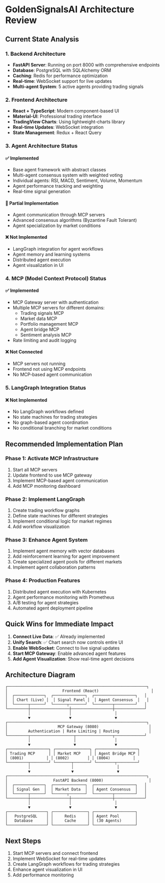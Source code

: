 # GoldenSignalsAI Architecture Review

## Current State Analysis

### 1. Backend Architecture
- **FastAPI Server**: Running on port 8000 with comprehensive endpoints
- **Database**: PostgreSQL with SQLAlchemy ORM
- **Caching**: Redis for performance optimization
- **Real-time**: WebSocket support for live updates
- **Multi-agent System**: 5 active agents providing trading signals

### 2. Frontend Architecture
- **React + TypeScript**: Modern component-based UI
- **Material-UI**: Professional trading interface
- **TradingView Charts**: Using lightweight-charts library
- **Real-time Updates**: WebSocket integration
- **State Management**: Redux + React Query

### 3. Agent Architecture Status

#### ✅ Implemented
- Base agent framework with abstract classes
- Multi-agent consensus system with weighted voting
- Individual agents: RSI, MACD, Sentiment, Volume, Momentum
- Agent performance tracking and weighting
- Real-time signal generation

#### 🔄 Partial Implementation
- Agent communication through MCP servers
- Advanced consensus algorithms (Byzantine Fault Tolerant)
- Agent specialization by market conditions

#### ❌ Not Implemented
- LangGraph integration for agent workflows
- Agent memory and learning systems
- Distributed agent execution
- Agent visualization in UI

### 4. MCP (Model Context Protocol) Status

#### ✅ Implemented
- MCP Gateway server with authentication
- Multiple MCP servers for different domains:
  - Trading signals MCP
  - Market data MCP
  - Portfolio management MCP
  - Agent bridge MCP
  - Sentiment analysis MCP
- Rate limiting and audit logging

#### ❌ Not Connected
- MCP servers not running
- Frontend not using MCP endpoints
- No MCP-based agent communication

### 5. LangGraph Integration Status

#### ❌ Not Implemented
- No LangGraph workflows defined
- No state machines for trading strategies
- No graph-based agent coordination
- No conditional branching for market conditions

## Recommended Implementation Plan

### Phase 1: Activate MCP Infrastructure
1. Start all MCP servers
2. Update frontend to use MCP gateway
3. Implement MCP-based agent communication
4. Add MCP monitoring dashboard

### Phase 2: Implement LangGraph
1. Create trading workflow graphs
2. Define state machines for different strategies
3. Implement conditional logic for market regimes
4. Add workflow visualization

### Phase 3: Enhance Agent System
1. Implement agent memory with vector databases
2. Add reinforcement learning for agent improvement
3. Create specialized agent pools for different markets
4. Implement agent collaboration patterns

### Phase 4: Production Features
1. Distributed agent execution with Kubernetes
2. Agent performance monitoring with Prometheus
3. A/B testing for agent strategies
4. Automated agent deployment pipeline

## Quick Wins for Immediate Impact

1. **Connect Live Data**: ✅ Already implemented
2. **Unify Search**: ✅ Chart search now controls entire UI
3. **Enable WebSocket**: Connect to live signal updates
4. **Start MCP Gateway**: Enable advanced agent features
5. **Add Agent Visualization**: Show real-time agent decisions

## Architecture Diagram

```
┌─────────────────────────────────────────────────────────────┐
│                        Frontend (React)                       │
│  ┌─────────────┐  ┌──────────────┐  ┌──────────────────┐   │
│  │ Chart (Live) │  │ Signal Panel │  │ Agent Consensus  │   │
│  └──────┬──────┘  └──────┬───────┘  └────────┬─────────┘   │
└─────────┼─────────────────┼──────────────────┼─────────────┘
          │                 │                   │
          ▼                 ▼                   ▼
┌─────────────────────────────────────────────────────────────┐
│                      MCP Gateway (8080)                      │
│         Authentication | Rate Limiting | Routing             │
└─────────┬───────────────────┬────────────────┬─────────────┘
          │                   │                 │
          ▼                   ▼                 ▼
┌──────────────────┐ ┌───────────────┐ ┌──────────────────┐
│ Trading MCP      │ │ Market MCP    │ │ Agent Bridge MCP │
│ (8001)          │ │ (8002)        │ │ (8004)          │
└─────────┬────────┘ └───────┬───────┘ └────────┬─────────┘
          │                  │                   │
          ▼                  ▼                   ▼
┌─────────────────────────────────────────────────────────────┐
│                    FastAPI Backend (8000)                    │
│  ┌─────────────┐  ┌──────────────┐  ┌──────────────────┐   │
│  │ Signal Gen  │  │ Market Data  │  │ Agent Consensus  │   │
│  └──────┬──────┘  └──────┬───────┘  └────────┬─────────┘   │
└─────────┼─────────────────┼──────────────────┼─────────────┘
          │                 │                   │
          ▼                 ▼                   ▼
┌─────────────────┐ ┌───────────────┐ ┌──────────────────┐
│   PostgreSQL    │ │     Redis     │ │ Agent Pool       │
│   Database      │ │     Cache     │ │ (30 Agents)      │
└─────────────────┘ └───────────────┘ └──────────────────┘
```

## Next Steps

1. Start MCP servers and connect frontend
2. Implement WebSocket for real-time updates
3. Create LangGraph workflows for trading strategies
4. Enhance agent visualization in UI
5. Add performance monitoring
